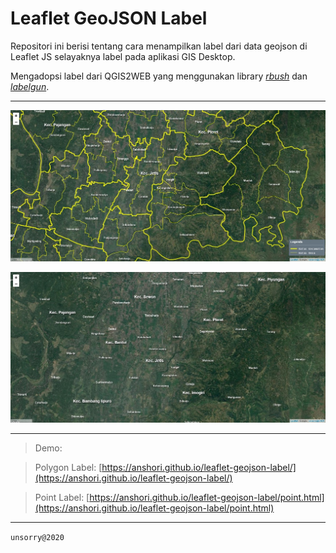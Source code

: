 # Leaflet GeoJSON Label

Repositori ini berisi tentang cara menampilkan label dari data geojson di Leaflet JS selayaknya label pada aplikasi GIS Desktop.

Mengadopsi label dari QGIS2WEB yang menggunakan library _[rbush](https://github.com/mourner/rbush)_ dan _[labelgun](https://github.com/Geovation/labelgun)_.

---

![preview polygon label](preview1.jpg)

![preview point label](preview2.jpg)

---

> Demo:

> Polygon Label: [https://anshori.github.io/leaflet-geojson-label/](https://anshori.github.io/leaflet-geojson-label/)

> Point Label: [https://anshori.github.io/leaflet-geojson-label/point.html](https://anshori.github.io/leaflet-geojson-label/point.html)

---

`unsorry@2020`
